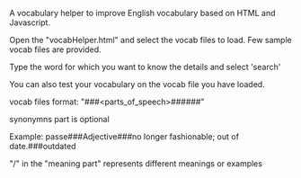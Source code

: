 A vocabulary helper to improve English vocabulary based on HTML and Javascript.

Open the "vocabHelper.html" and select the vocab files to load. Few sample vocab files are provided.

Type the word for which you want to know the details and select 'search'

You can also test your vocabulary on the vocab file you have loaded.

vocab files format:
"<word>###<parts_of_speech>###<meaning>###<synonymns>"

synonymns part is optional

Example:
passe###Adjective###no longer fashionable; out of date.###outdated


"/" in the "meaning part" represents different meanings or examples
